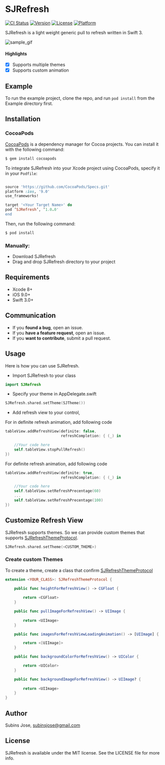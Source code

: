 # SJRefresh

[![CI Status](https://img.shields.io/travis/subinspathilettu/SJRefresh.svg?style=flat)](https://travis-ci.org/subinspathilettu/SJRefresh)
[![Version](https://img.shields.io/cocoapods/v/SJRefresh.svg?style=flat)](http://cocoapods.org/pods/SJRefresh)
[![License](https://img.shields.io/cocoapods/l/SJRefresh.svg?style=flat)](http://cocoapods.org/pods/SJRefresh)
[![Platform](https://img.shields.io/cocoapods/p/SJRefresh.svg?style=flat)](http://cocoapods.org/pods/SJRefresh)

SJRefresh is a light weight generic pull to refresh written in Swift 3.

![sample_gif](https://github.com/subinspathilettu/SJRefresh/blob/master/Example/refresh_sample.gif)

#### Highlights

- [x] Supports multiple themes
- [x] Supports custom animation

## Example

To run the example project, clone the repo, and run `pod install` from the Example directory first.

## Installation

### CocoaPods

[CocoaPods](http://cocoapods.org) is a dependency manager for Cocoa projects. You can install it with the following command:

```bash
$ gem install cocoapods
```

To integrate SJRefresh into your Xcode project using CocoaPods, specify it in your `Podfile`:
```ruby

source 'https://github.com/CocoaPods/Specs.git'
platform :ios, '9.0'
use_frameworks!

target '<Your Target Name>' do
pod ’SJRefresh’, ‘1.0.0'
end
```

Then, run the following command:

```bash
$ pod install
```

### Manually:

* Download SJRefresh
* Drag and drop SJRefresh directory to your project

## Requirements

- Xcode 8+
- iOS 9.0+
- Swift 3.0+

## Communication

- If you **found a bug**, open an issue.
- If you **have a feature request**, open an issue.
- If you **want to contribute**, submit a pull request.

## Usage

Here is how you can use SJRefresh. 

* Import SJRefresh to your class

```swift
import SJRefresh
```
* Specify your theme in AppDelegate.swift

```swift
SJRefresh.shared.setTheme(SJTheme())
```

* Add refresh view to your control,

For in definite refresh animation, add following code
```swift
tableView.addRefreshView(definite: false,
		                 refreshCompletion: { (_) in

	//Your code here
	self.tableView.stopPullRefresh()
})
```
For definite refresh animation, add following code

```swift
tableView.addRefreshView(definite: true,
		                 refreshCompletion: { (_) in

	//Your code here
	self.tableView.setRefreshPrecentage(60)
	...
	self.tableView.setRefreshPrecentage(100)
})
```
## Customize Refresh View

SJRefresh supports themes. So we can provide custom themes that supports [SJRefreshThemeProtocol](https://code.qburst.com/subinsjose/SJRefreshThemeProtocol/blob/master/SJRefreshThemeProtocol.swift).

```swift
SJRefresh.shared.setTheme(<CUSTOM_THEME>)
```
### Create custom Themes

To create a theme, create a class that confirm [SJRefreshThemeProtocol](https://code.qburst.com/subinsjose/SJRefreshThemeProtocol/blob/master/SJRefreshThemeProtocol.swift) 

```swift
extension <YOUR_CLASS>: SJRefreshThemeProtocol {

	public func heightForRefreshView() -> CGFloat {
	
		return <CGFloat>
	}

	public func pullImageForRefreshView() -> UIImage {
	
		return <UIImage>
	}

	public func imagesForRefreshViewLoadingAnimation() -> [UIImage] {

		return <[UIImage]>
	}

	public func backgroundColorForRefreshView() -> UIColor {

		return <UIColor>
	}

	public func backgroundImageForRefreshView() -> UIImage? {
		
		return <UIImage>
	}
}
```

## Author

Subins Jose, subinsjose@gmail.com

## License

SJRefresh is available under the MIT license. See the LICENSE file for more info.

